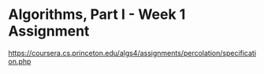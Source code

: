
# Algorithms, Part I - Week 1 Assignment

https://coursera.cs.princeton.edu/algs4/assignments/percolation/specification.php
